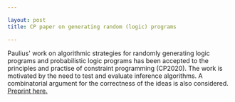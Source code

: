 ```yaml
---

layout: post
title: CP paper on generating random (logic) programs 

---
```

 

Paulius' work on algorithmic strategies for randomly generating logic programs and probabilistic logic programs has been accepted to the principles and practise of constraint programming (CP2020). The work is motivated by the need to test and evaluate inference algorithms. A combinatorial argument for the correctness of the ideas is also considered.  [Preprint here.](https://arxiv.org/pdf/2006.01889.pdf "Preprint here.")

